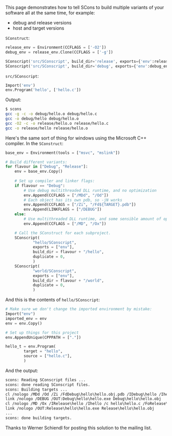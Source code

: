 
This page demonstrates how to tell SCons to build multiple variants of your software all at the same time, for example: 

* debug and release versions 
* host and target versions 

`SConstruct`: 
```python
release_env = Environment(CCFLAGS = ['-O2'])
debug_env = release_env.Clone(CCFLAGS = ['-g'])

SConscript('src/SConscript', build_dir='release', exports={'env':release_env})
SConscript('src/SConscript', build_dir='debug', exports={'env':debug_env})
```
`src/SConscript`: 
```python
Import('env')
env.Program('hello', ['hello.c'])
```
Output: 
```bash
$ scons
gcc -g -c -o debug/hello.o debug/hello.c
gcc -o debug/hello debug/hello.o
gcc -O2 -c -o release/hello.o release/hello.c
gcc -o release/hello release/hello.o
```
Here's the same sort of thing for windows using the Microsoft C++ compiler.  In the `SConstruct`: 
```python
base_env = Environment(tools = ["msvc", "mslink"])

# Build different variants:
for flavour in ["Debug", "Release"]:
    env = base_env.Copy()
    
    # Set up compiler and linker flags:
    if flavour == "Debug":
        # Use debug multithreaded DLL runtime, and no optimization
        env.Append(CCFLAGS = ["/MDd", "/Od"])
        # Each object has its own pdb, so -jN works
        env.Append(CCFLAGS = ["/Zi", "/Fd${TARGET}.pdb"])
        env.Append(LINKFLAGS = ["/DEBUG"])
    else:
        # Use multithreaded DLL runtime, and some sensible amount of optimization
        env.Append(CCFLAGS = ["/MD", "/Ox"])

    # Call the SConstruct for each subproject.
    SConscript(
            "hello/SConscript",
            exports = ["env"],
            build_dir = flavour + "/hello",
            duplicate = 0,
            )
    SConscript(
            "world/SConscript",
            exports = ["env"],
            build_dir = flavour + "/world",
            duplicate = 0,
            )
```
And this is the contents of `hello/SConscript`: 
```python
# Make sure we don't change the imported environment by mistake:
Import("env")
imported_env = env
env = env.Copy()

# Set up things for this project
env.AppendUnique(CPPPATH = ["."])

hello_t = env.Program(
        target = "hello",
        source = ["hello.c"],
        )
```
And the output: 
```txt
scons: Reading SConscript files ...
scons: done reading SConscript files.
scons: Building targets ...
cl /nologo /MDd /Od /Zi /FdDebug\hello\hello.obj.pdb /IDebug\hello /Ihello /c hello\hello.c /FoDebug\hello\hello.obj hello.c
link /nologo /DEBUG /OUT:Debug\hello\hello.exe Debug\hello\hello.obj
cl /nologo /MD /Ox /IRelease\hello /Ihello /c hello\hello.c /FoRelease\hello\hello.obj hello.c
link /nologo /OUT:Release\hello\hello.exe Release\hello\hello.obj
...
scons: done building targets.
```
Thanks to Werner Schiendl for posting this solution to the mailing list. 
